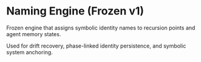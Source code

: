 # Naming Engine (Frozen v1)

Frozen engine that assigns symbolic identity names to recursion points and agent memory states.

Used for drift recovery, phase-linked identity persistence, and symbolic system anchoring.

